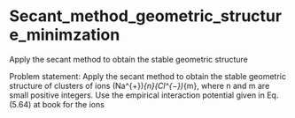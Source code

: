 # Secant_method_geometric_structure_minimzation
Apply the secant method to obtain the stable geometric structure


Problem statement:
 Apply the secant method to obtain the stable geometric structure of clusters of ions (Na^{+})_{n}(Cl^{−})_{m},
    where n and m are small positive integers.
     Use the empirical interaction potential given in Eq. (5.64) at book for the ions 
